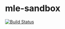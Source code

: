 # mle-sandbox

[![Build Status][travis-image]][travis-url]

[travis-image]: https://api.travis-ci.com/mlefree/mle-sandbox.svg?branch=master
[travis-url]: https://travis-ci.com/github/mlefree/mle-sandbox
